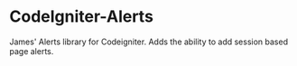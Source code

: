 CodeIgniter-Alerts
==================

James' Alerts library for Codeigniter. Adds the ability to add session based page alerts.